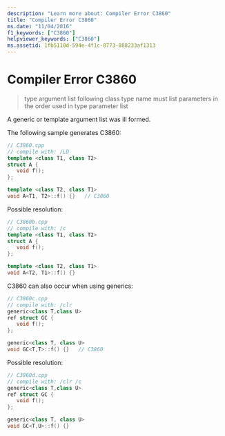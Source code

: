 ```yaml
---
description: "Learn more about: Compiler Error C3860"
title: "Compiler Error C3860"
ms.date: "11/04/2016"
f1_keywords: ["C3860"]
helpviewer_keywords: ["C3860"]
ms.assetid: 1fb5110d-594e-4f1c-8773-888233af1313
---
```

# Compiler Error C3860

> type argument list following class type name must list parameters in the order used in type parameter list

A generic or template argument list was ill formed.

The following sample generates C3860:

```cpp
// C3860.cpp
// compile with: /LD
template <class T1, class T2>
struct A {
   void f();
};

template <class T2, class T1>
void A<T1, T2>::f() {}   // C3860
```

Possible resolution:

```cpp
// C3860b.cpp
// compile with: /c
template <class T1, class T2>
struct A {
   void f();
};

template <class T2, class T1>
void A<T2, T1>::f() {}
```

C3860 can also occur when using generics:

```cpp
// C3860c.cpp
// compile with: /clr
generic<class T,class U>
ref struct GC {
   void f();
};

generic<class T, class U>
void GC<T,T>::f() {}   // C3860
```

Possible resolution:

```cpp
// C3860d.cpp
// compile with: /clr /c
generic<class T,class U>
ref struct GC {
   void f();
};

generic<class T, class U>
void GC<T,U>::f() {}
```
